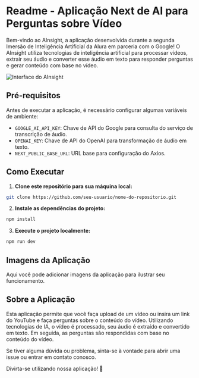 # Readme - Aplicação Next de AI para Perguntas sobre Vídeo

Bem-vindo ao AInsight, a aplicação desenvolvida durante a segunda Imersão de Inteligência Artificial da Alura em parceria com o Google! O AInsight utiliza tecnologias de inteligência artificial para processar vídeos, extrair seu áudio e converter esse áudio em texto para responder perguntas e gerar conteúdo com base no vídeo.

![Interface do AInsight](https://i.ibb.co/1KskNYf/ainsight.png)

## Pré-requisitos

Antes de executar a aplicação, é necessário configurar algumas variáveis de ambiente:

- `GOOGLE_AI_API_KEY`: Chave de API do Google para consulta do serviço de transcrição de áudio.
- `OPENAI_KEY`: Chave de API do OpenAI para transformação de áudio em texto.
- `NEXT_PUBLIC_BASE_URL`: URL base para configuração do Axios.

## Como Executar

1. **Clone este repositório para sua máquina local:**

```bash
git clone https://github.com/seu-usuario/nome-do-repositorio.git
```

2. **Instale as dependências do projeto:**

```bash
npm install
```
3. **Execute o projeto localmente:**

```bash
npm run dev
```
## Imagens da Aplicação

Aqui você pode adicionar imagens da aplicação para ilustrar seu funcionamento.

## Sobre a Aplicação

Esta aplicação permite que você faça upload de um vídeo ou insira um link do YouTube e faça perguntas sobre o conteúdo do vídeo. Utilizando tecnologias de IA, o vídeo é processado, seu áudio é extraído e convertido em texto. Em seguida, as perguntas são respondidas com base no conteúdo do vídeo.

Se tiver alguma dúvida ou problema, sinta-se à vontade para abrir uma issue ou entrar em contato conosco.

Divirta-se utilizando nossa aplicação! 🚀

